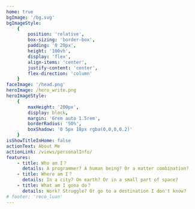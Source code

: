 ```yaml
---
home: true
bgImage: '/bg.svg'
bgImageStyle:
    {
        position: 'relative',
        box-sizing: 'border-box',
        padding: '0 20px',
        height: '100vh',
        display: 'flex',
        align-items: 'center',
        justify-content: 'center',
        flex-direction: 'column'
    }
faceImage: '/head.png'
heroImage: /hero_write.png
heroImageStyle:
    {
        maxHeight: '200px',
        display: block,
        margin: '6rem auto 1.5rem',
        borderRadius: '50%',
        boxShadow: '0 5px 18px rgba(0,0,0,0.2)'
    }
isShowTitleInHome: false
actionText: About Me
actionLink: /views/personalInfo/
features:
    - title: Who am I？
      details: A programmer? A human being? Or a matter combination?
    - title: Where am I？
      details: In a city? On earth? Or in a small part of space?
    - title: What am I gona do？
      details: Work? Struggle? Or go to a destination I don't know?
# footer: 'reco_luan'
---
```

